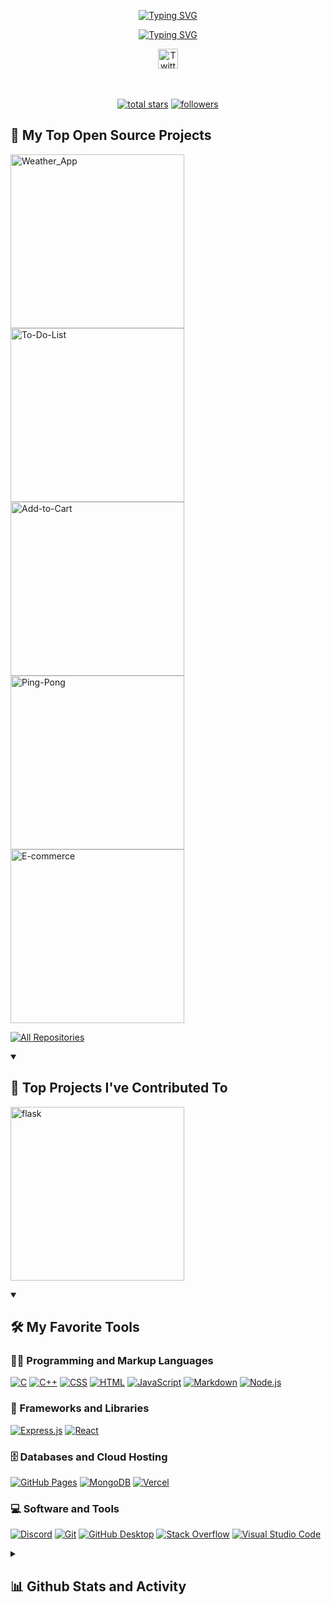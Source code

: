 <p align="center">
  <p align="center" ><a href="https://github.com/0plaze0" align="center">
   <img src="https://readme-typing-svg.demolab.com?font=Fira+Code&pause=1000&color=D45270&repeat=false&width=435&lines=0plaze0" alt="Typing SVG" align="center"/></p></a>
</p>

<p align="center">
  <a href="https://github.com/DenverCoder1/readme-typing-svg">
    <a href="https://git.io/typing-svg"><img src="https://readme-typing-svg.demolab.com?font=Fira+Code&pause=1000&color=BD4964&width=435&lines=I'm+a+Full-Stack+web+developer;I'm+a+open-source-Enthusiast" alt="Typing SVG" /></a></a></a>
</p>

<!-- Social icons section -->
<p align="center">
  &#8287;&#8287;&#8287;&#8287;&#8287;
  <a href="https://twitter.com/_plaze_"><img width="32px" alt="Twitter" title="Twitter" src="https://i.imgur.com/OXZM1L6.png"/></a>
  &#8287;&#8287;&#8287;&#8287;&#8287;
<!--   <a href="https://discord.gg/fPrdqh3Zfu" alt="Discord" title="Dev Pro Tips Discord Server"><img width="32px" src="https://i.imgur.com/OViZO8J.png"/></a>
  &#8287;&#8287;&#8287;&#8287;&#8287; -->
</p>

<br/>


<p align="center">
  <a href="https://www.youtube.com/c/DevProTips?sub_confirmation=1">
  <a href="https://github.com/0plaze0?tab=repositories&sort=stargazers">
    <img alt="total stars" title="Total stars on GitHub" src="https://custom-icon-badges.demolab.com/github/stars/0plaze0?color=55960c&style=for-the-badge&labelColor=488207&logo=star"/></a>
  <a href="https://github.com/0plaze0?tab=followers">
    <img alt="followers" title="Follow me on Github" src="https://custom-icon-badges.demolab.com/github/followers/0plaze0?color=236ad3&labelColor=1155ba&style=for-the-badge&logo=person-add&label=Follow&logoColor=white"/></a>


<br/>






  <summary><h2>📘 My Top Open Source Projects</h2></summary>

  <p align="left">
    <a href="https://github.com/0plaze0/Weather_App"><img width="278" src="https://github-readme-stats-no-more-gem.vercel.app/api/pin/?username=0plaze0&repo=Weather_App&theme=react&bg_color=1F222E&title_color=F85D7F&hide_border=true&icon_color=F8D866&show_icons=false" alt="Weather_App"></a>
    <a href="https://github.com/0plaze0/To-Do-List"><img width="278" src="https://github-readme-stats-no-more-gem.vercel.app/api/pin/?username=0plaze0&repo=To-Do-List&theme=react&bg_color=1F222E&title_color=F85D7F&hide_border=true&icon_color=F8D866&show_icons=false" alt="To-Do-List"></a>
    <a href="https://github.com/0plaze0/Add-to-Cart"><img width="278" src="https://github-readme-stats-no-more-gem.vercel.app/api/pin/?username=0plaze0&repo=Add-to-Cart&theme=react&bg_color=1F222E&title_color=F85D7F&hide_border=true&icon_color=F8D866&show_icons=false" alt="Add-to-Cart"></a>
    <a href="https://github.com/0plaze0/Ping-Pong"><img width="278" src="https://github-readme-stats-no-more-gem.vercel.app/api/pin/?username=0plaze0&repo=Ping-Pong&theme=react&bg_color=1F222E&title_color=F85D7F&hide_border=true&icon_color=F8D866&show_icons=false" alt="Ping-Pong"></a>
    <a href="https://github.com/0plaze0/E-commerce"><img width="278" src="https://github-readme-stats-no-more-gem.vercel.app/api/pin/?username=0plaze0&repo=E-commerce&theme=react&bg_color=1F222E&title_color=F85D7F&hide_border=true&icon_color=F8D866&show_icons=false" alt="E-commerce"></a>

    
  </p>

  <a href="https://github.com/0plaze0?tab=repositories&sort=stargazers"><img alt="All Repositories" title="All Repositories" src="https://custom-icon-badges.demolab.com/badge/-Click%20Here%20For%20All%20My%20Repos-1F222E?style=for-the-badge&logoColor=white&logo=repo"/></a>
</details>

<details open> 
  <summary><h2>📕 Top Projects I've Contributed To</h2></summary>

  <p align="left">
    <a href="https://github.com/0plaze0/Front-End-Projects"><img width="278" src="https://github-readme-stats-no-more-gem.vercel.app/api/pin/?username=TusharKesarwani&repo=Front-End-Projects&theme=react&bg_color=1F222E&title_color=F85D7F&hide_border=true&icon_color=F8D866&show_icons=false&show_description=false" alt="flask"></a>
    


</details>





<details open> 
  <summary><h2>🛠️ My Favorite Tools</h2></summary>
  <!-- Some badges are from https://github.com/Ileriayo/markdown-badges -->

  <h3>👨‍💻 Programming and Markup Languages</h3>

  <p>
      <a href="https://github.com/search?q=user%3A0plaze0+language%3Ac"><img alt="C" src="https://custom-icon-badges.demolab.com/badge/C-03599C.svg?logo=c-in-hexagon&logoColor=white"></a>
      <a href="https://github.com/search?q=user%3A0plaze0+language%3Acpp"><img alt="C++" src="https://custom-icon-badges.demolab.com/badge/C++-9C033A.svg?logo=cpp2&logoColor=white"></a>
      <a href="https://github.com/search?q=user%3A0plaze0+language%3Acss"><img alt="CSS" src="https://img.shields.io/badge/CSS-1572B6.svg?logo=css3&logoColor=white"></a>
      <a href="https://github.com/search?q=user%3A0plaze0+language%3Ahtml"><img alt="HTML" src="https://img.shields.io/badge/HTML-E34F26.svg?logo=html5&logoColor=white"></a>
      <a href="https://github.com/search?q=user%3A0plaze0+language%3Ajavascript"><img alt="JavaScript" src="https://img.shields.io/badge/JavaScript-F7DF1E.svg?logo=javascript&logoColor=black"></a>
      <a href="https://github.com/search?q=user%3A0plaze0+language%3Amarkdown"><img alt="Markdown" src="https://img.shields.io/badge/Markdown-000000.svg?logo=markdown&logoColor=white"></a>
      <a href="https://github.com/search?q=user%3A0plaze0+language%3Ajavascript"><img alt="Node.js" src="https://img.shields.io/badge/Node.js-43853D.svg?logo=node.js&logoColor=white"></a>
  </p>

  <h3>🧰 Frameworks and Libraries</h3>

  <p>
      <a href="#"><img alt="Express.js" src="https://img.shields.io/badge/Express.js-404d59.svg?logo=express&logoColor=white"></a>
      <a href="#"><img alt="React" src="https://img.shields.io/badge/React-20232a.svg?logo=react&logoColor=%2361DAFB"></a>
  </p>

  <h3>🗄️ Databases and Cloud Hosting</h3>

  <p>
      <a href="#"><img alt="GitHub Pages" src="https://img.shields.io/badge/GitHub%20Pages-327FC7.svg?logo=github&logoColor=white"></a>
      <a href="#"><img alt="MongoDB" src ="https://img.shields.io/badge/MongoDB-4ea94b.svg?logo=mongodb&logoColor=white"></a>
      <a href="#"><img alt="Vercel" src="https://img.shields.io/badge/Vercel-000000.svg?logo=vercel&logoColor=white"></a>
  </p>

  <h3>💻 Software and Tools</h3>

  <p>
      <a href="#"><img alt="Discord" src="https://img.shields.io/badge/-Discord-5865F2.svg?logo=discord&logoColor=white"></a>
      <a href="#"><img alt="Git" src="https://img.shields.io/badge/Git-F05033.svg?logo=git&logoColor=white"></a>
      <a href="#"><img alt="GitHub Desktop" src="https://img.shields.io/badge/GitHub%20Desktop-8034A9.svg?logo=github&logoColor=white"></a>
      <a href="#"><img alt="Stack Overflow" src="https://img.shields.io/badge/-Stack%20Overflow-FE7A16?logo=stack-overflow&logoColor=white"></a>
      <a href="#"><img alt="Visual Studio Code" src="https://img.shields.io/badge/Visual%20Studio%20Code-0078d7.svg?logo=visual-studio-code&logoColor=white"></a>
  </p>
</details>

<details> 
  <summary><h2>📊 Github Stats and Activity</h2></summary>

  <!--<h3 align="center"> Streak Stats</h3>-->

  <p align="center">
<!--     <a href="https://github.com/0plaze0/github-readme-streak-stats" >
      <img title="🔥 Get streak stats for your profile at git.io/streak-stats" alt="DenverCoder1's streak" src="https://streak-stats.demolab.com/?user=0plaze0&theme=monokai-metallian&hide_border=true"/>
    </a> -->

  <h3 align="center"> GitHub Profile Stats</h3>


  <a href="https://github.com/anuraghazra/github-readme-stats" ><img alt="0plaze0's Github Stats" src="https://github-readme-stats-no-more-gem.vercel.app/api/?username=0plaze0&show_icons=true&include_all_commits=true&count_private=true&theme=react&hide_border=true&bg_color=0C0B1B&title_color=F85D7F&icon_color=F8D866" height="192px" align="center"/></a>
  <a href="https://github.com/anuraghazra/github-readme-stats"><img alt="0plaze0's Top Languages" src="https://github-readme-stats-no-more-gem.vercel.app/api/top-langs/?username=0plaze0&langs_count=8&layout=compact&theme=react&hide_border=true&bg_color=0C0B1B&title_color=F85D7F&icon_color=F8D866&hide=Jupyter%20Notebook,Roff" height="192px" align="center"/></a>
  <br/>

  <b>Note:</b> Top languages is only a metric of the languages my public code consists of and doesn't reflect experience or skill level.
  

<img alt="0plaze0's Activity Graph" src="https://github-readme-activity-graph.vercel.app/graph/?username=0plaze0&bg_color=0C0B1B&color=F8D866&line=F85D7F&point=FFFFFF&hide_border=true" /></a>

[![An image of @0plaze0's Holopin badges, which is a link to view their full Holopin profile](https://holopin.me/0plaze0)](https://holopin.io/@0plaze0)


</details>

